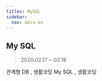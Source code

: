 ```yaml
---
titles: MySQL
sidebar:
  nav: docs-en
---
```


##  My SQL 
> 2020.02.17 ~ 02.18

관계형 DB , 생활코딩
My SQL , 생활코딩